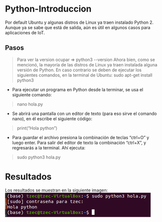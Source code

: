 # Python-Introduccion

Por default Ubuntu y algunas distros de Linux ya traen instalado Python 2. Aunque ya se sabe que está de salida, aún es útil en algunos casos para aplicaciones de IoT.

## Pasos

>Para ver la version ocupar => python3 --version
>Ahora bien, como se mencionó, la mayoría de las distros de Linux ya traen instalada alguna versión de Python. En caso contrario se deben de ejecutar los siguientes comandos, en la terminal de Ubuntu:  sudo apt-get install python3 
- Para ejecutar un programa en Python desde la terminar, se usa el siguiente comando:

> nano hola.py 

- Se abrirá una pantalla con un editor de texto (para eso sirve el comando nano), en él escribe el siguiente código:

>print(“Hola python”) 

- Para guardar el archivo presiona la combinación de teclas “ctrl+O” y luego enter. Para salir del editor de texto la combinación “ctrl+X”, y regresarás a la terminal. Ahí ejecuta:

>sudo python3 hola.py

# Resultados

Los resultados se muestran en la siguiente imagen:
![](https://github.com/ArathTzec/Python-Introduccion/blob/main/Python.png?raw=true)